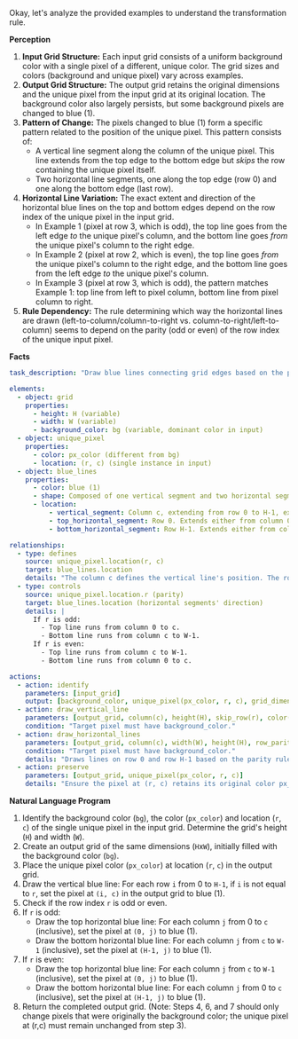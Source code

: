 Okay, let's analyze the provided examples to understand the transformation rule.

**Perception**

1.  **Input Grid Structure:** Each input grid consists of a uniform background color with a single pixel of a different, unique color. The grid sizes and colors (background and unique pixel) vary across examples.
2.  **Output Grid Structure:** The output grid retains the original dimensions and the unique pixel from the input grid at its original location. The background color also largely persists, but some background pixels are changed to blue (1).
3.  **Pattern of Change:** The pixels changed to blue (1) form a specific pattern related to the position of the unique pixel. This pattern consists of:
    *   A vertical line segment along the column of the unique pixel. This line extends from the top edge to the bottom edge but *skips* the row containing the unique pixel itself.
    *   Two horizontal line segments, one along the top edge (row 0) and one along the bottom edge (last row).
4.  **Horizontal Line Variation:** The exact extent and direction of the horizontal blue lines on the top and bottom edges depend on the row index of the unique pixel in the input grid.
    *   In Example 1 (pixel at row 3, which is odd), the top line goes from the left edge *to* the unique pixel's column, and the bottom line goes *from* the unique pixel's column to the right edge.
    *   In Example 2 (pixel at row 2, which is even), the top line goes *from* the unique pixel's column to the right edge, and the bottom line goes from the left edge *to* the unique pixel's column.
    *   In Example 3 (pixel at row 3, which is odd), the pattern matches Example 1: top line from left to pixel column, bottom line from pixel column to right.
5.  **Rule Dependency:** The rule determining which way the horizontal lines are drawn (left-to-column/column-to-right vs. column-to-right/left-to-column) seems to depend on the parity (odd or even) of the row index of the unique input pixel.

**Facts**


```yaml
task_description: "Draw blue lines connecting grid edges based on the position of a single unique pixel, with line direction varying based on the pixel's row parity."

elements:
  - object: grid
    properties:
      - height: H (variable)
      - width: W (variable)
      - background_color: bg (variable, dominant color in input)
  - object: unique_pixel
    properties:
      - color: px_color (different from bg)
      - location: (r, c) (single instance in input)
  - object: blue_lines
    properties:
      - color: blue (1)
      - shape: Composed of one vertical segment and two horizontal segments.
      - location:
          - vertical_segment: Column c, extending from row 0 to H-1, excluding row r.
          - top_horizontal_segment: Row 0. Extends either from column 0 to c OR from column c to W-1.
          - bottom_horizontal_segment: Row H-1. Extends either from column 0 to c OR from column c to W-1.

relationships:
  - type: defines
    source: unique_pixel.location(r, c)
    target: blue_lines.location
    details: "The column c defines the vertical line's position. The row r defines the gap in the vertical line."
  - type: controls
    source: unique_pixel.location.r (parity)
    target: blue_lines.location (horizontal segments' direction)
    details: |
      If r is odd:
        - Top line runs from column 0 to c.
        - Bottom line runs from column c to W-1.
      If r is even:
        - Top line runs from column c to W-1.
        - Bottom line runs from column 0 to c.

actions:
  - action: identify
    parameters: [input_grid]
    output: [background_color, unique_pixel(px_color, r, c), grid_dimensions(H, W)]
  - action: draw_vertical_line
    parameters: [output_grid, column(c), height(H), skip_row(r), color(blue)]
    condition: "Target pixel must have background_color."
  - action: draw_horizontal_lines
    parameters: [output_grid, column(c), width(W), height(H), row_parity(r), color(blue)]
    condition: "Target pixel must have background_color."
    details: "Draws lines on row 0 and row H-1 based on the parity rule."
  - action: preserve
    parameters: [output_grid, unique_pixel(px_color, r, c)]
    details: "Ensure the pixel at (r, c) retains its original color px_color."

```


**Natural Language Program**

1.  Identify the background color (`bg`), the color (`px_color`) and location (`r`, `c`) of the single unique pixel in the input grid. Determine the grid's height (`H`) and width (`W`).
2.  Create an output grid of the same dimensions (`H`x`W`), initially filled with the background color (`bg`).
3.  Place the unique pixel color (`px_color`) at location (`r`, `c`) in the output grid.
4.  Draw the vertical blue line: For each row `i` from 0 to `H-1`, if `i` is not equal to `r`, set the pixel at `(i, c)` in the output grid to blue (1).
5.  Check if the row index `r` is odd or even.
6.  If `r` is odd:
    *   Draw the top horizontal blue line: For each column `j` from 0 to `c` (inclusive), set the pixel at `(0, j)` to blue (1).
    *   Draw the bottom horizontal blue line: For each column `j` from `c` to `W-1` (inclusive), set the pixel at `(H-1, j)` to blue (1).
7.  If `r` is even:
    *   Draw the top horizontal blue line: For each column `j` from `c` to `W-1` (inclusive), set the pixel at `(0, j)` to blue (1).
    *   Draw the bottom horizontal blue line: For each column `j` from 0 to `c` (inclusive), set the pixel at `(H-1, j)` to blue (1).
8.  Return the completed output grid. (Note: Steps 4, 6, and 7 should only change pixels that were originally the background color; the unique pixel at (r,c) must remain unchanged from step 3).